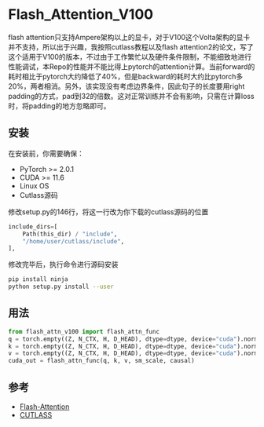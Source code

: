 # Flash_Attention_V100

flash attention只支持Ampere架构以上的显卡，对于V100这个Volta架构的显卡并不支持，所以出于兴趣，我按照cutlass教程以及flash attention2的论文，写了这个适用于V100的版本，不过由于工作繁忙以及硬件条件限制，不能细致地进行性能调试，本Repo的性能并不能比得上pytorch的attention计算。当前forward的耗时相比于pytorch大约降低了40%，但是backward的耗时大约比pytorch多20%，两者相消。另外，该实现没有考虑边界条件，因此句子的长度要用right padding的方式，pad到32的倍数。这对正常训练并不会有影响，只需在计算loss时，将padding的地方忽略即可。

## 安装
在安装前，你需要确保：

- PyTorch >= 2.0.1
- CUDA >= 11.6
- Linux OS
- Cutlass源码

修改setup.py的146行，将这一行改为你下载的cutlass源码的位置

```py
include_dirs=[
    Path(this_dir) / "include",
    "/home/user/cutlass/include",
],
```

修改完毕后，执行命令进行源码安装
```bash
pip install ninja
python setup.py install --user
```

## 用法

```python
from flash_attn_v100 import flash_attn_func
q = torch.empty((Z, N_CTX, H, D_HEAD), dtype=dtype, device="cuda").normal_(mean=0., std=1).requires_grad_()
k = torch.empty((Z, N_CTX, H, D_HEAD), dtype=dtype, device="cuda").normal_(mean=0., std=1).requires_grad_()
v = torch.empty((Z, N_CTX, H, D_HEAD), dtype=dtype, device="cuda").normal_(mean=0., std=1).requires_grad_()
cuda_out = flash_attn_func(q, k, v, sm_scale, causal)
```

## 参考
- [Flash-Attention](https://github.com/Dao-AILab/flash-attention)
- [CUTLASS](https://github.com/NVIDIA/cutlass)
